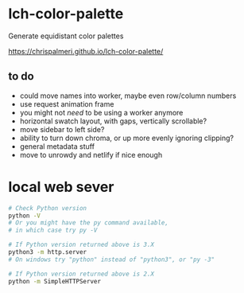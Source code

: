 # lch-color-palette

Generate equidistant color palettes

https://chrispalmeri.github.io/lch-color-palette/

## to do

  * could move names into worker, maybe even row/column numbers
  * use request animation frame
  * you might not _need_ to be using a worker anymore
  * horizontal swatch layout, with gaps, vertically scrollable?
  * move sidebar to left side?
  * ability to turn down chroma, or up more evenly ignoring clipping?
  * general metadata stuff
  * move to unrowdy and netlify if nice enough

# local web sever

```bash
# Check Python version
python -V
# Or you might have the py command available,
# in which case try py -V

# If Python version returned above is 3.X
python3 -m http.server
# On windows try "python" instead of "python3", or "py -3"

# If Python version returned above is 2.X
python -m SimpleHTTPServer
```
